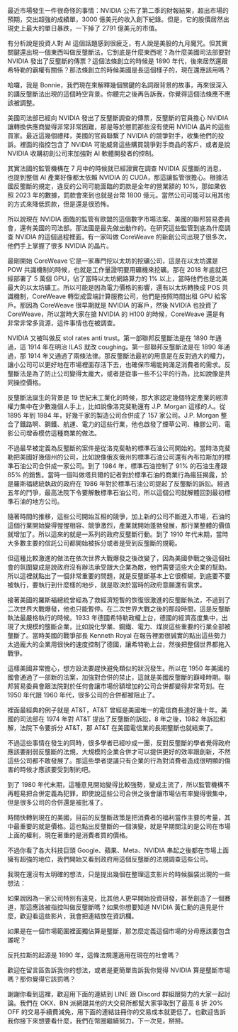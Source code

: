 最近市場發生一件很奇怪的事情：NVIDIA 公布了第二季的財報結果，超出市場的預期，交出超強的成績單，3000 億美元的收入創下紀錄。但是，它的股價居然出現史上最大的單日暴跌，一下掉了 2791 億美元的市值。

有分析說是投資人對 AI 這個話題感到很疲乏，有人說是美股的九月魔咒。但其實關鍵還出現一個東西叫做反壟斷法，它到底是什麼東西呢？為什麼美國司法部要對 NVIDIA 發出了反壟斷的傳票？這個法條創立的時候是 1890 年代，後來居然還跟希特勒的霸權有關係？那法條創立的時候美國是長這個樣子的，現在還應該用嗎？

哈囉，我是 Bonnie，我們現在來解釋幾個關鍵的名詞跟背景的故事，再來很深入的講反壟斷法出現的這個時空背景。你聽完之後再告訴我，你覺得這個法條應不應該被調整。

美國司法部已經向 NVIDIA 發出了反壟斷調查的傳票，反壟斷的官員擔心 NVIDIA 讓轉換供應商變得非常非常困難，那是等於懲罰那些沒有使用 NVIDIA 晶片的這些買家。最近這幾個禮拜，美國的官員聯繫了 NVIDIA 的競爭對手，收集他們的投訴。裡面的指控包含了 NVIDIA 可能威脅這些購買競爭對手商品的客戶，或者是說 NVIDIA 收購初創公司來加強對 AI 軟體開發者的控制。

其實法國的監管機構在 7 月中的時候就已經證實在調查 NVIDIA 反壟斷的消息，也提到整個 AI 產業好像都太依賴 NVIDIA 的 CUDA，那這讓監管很擔心。根據法國反壟斷的規定，違反的公司可能面臨的罰款是全年的營業額的 10%，那如果依照 2023 年的數據，罰款會來到也就是台幣 1800 億元。當然公司可能可以用其他的方式來降低罰款，但是還是很恐怖。

所以說現在 NVIDIA 面臨的監管有歐盟的這個數字市場法案、美國的聯邦貿易委員會，還有美國的司法部。那法國是最先做出動作的。在研究這些監管到底為什麼調查 NVIDIA 的這個過程裡面，有一家叫做 CoreWeave 的新創公司出現了很多次，他們手上掌握了很多 NVIDIA 的晶片。

最剛開始 CoreWeave 它是一家專門挖以太坊的挖礦公司，這是在以太坊還是 POW 共識機制的時候，也就是工作量證明要用礦機來挖礦。那在 2018 年底就已經部署了 5 萬個 GPU，佔了當時以太坊網路算力的 1% 以上，當時他們也是北美最大的以太坊礦工。所以可能是因為電力價格的影響，還有以太坊轉換成 POS 共識機制，CoreWeave 轉型成雲端計算服務公司，他們是按照時間出租 GPU 給客戶。那因為 CoreWeave 很早期就是 NVIDIA 的客戶，然後 NVIDIA 也投資了 CoreWeave，所以當時大家在搶 NVIDIA 的 H100 的時候，CoreWeave 還是有非常非常多貨源，這件事情也在被調查。

NVIDIA 又被叫做反 stol rates anti trust。第一部聯邦反壟斷法是在 1890 年通過，這 1914 年在明治 ILAS 就改 coughing。第一部聯邦反壟斷法是在 1890 年通過，那 1914 年又通過了兩條法律。那反壟斷法最初的用意是在反對過大的權力，讓小公司可以更好地在市場裡面存活下去，也確保市場能夠滿足消費者的需求。反壟斷法是為了防止公司變得太龐大，或者是從事一些不公平的行為，比如說像是共同操控價格。

反壟斷法誕生的背景是 19 世紀末工業化的時候，那大家認定幾個特定產業的經濟權力集中在少數幾個人手上，比如說像洛克斐勒還有 J.P. Morgan 這樣的人。從 1895 年到 1984 年，好幾千家的製造公司合併成了 157 家公司。J.P. Morgan 整合了鐵路啊、鋼鐵、航運、電力的這些行業，他也啟發了煙草公司、橡膠公司、電影公司增香模仿這種商業的做法。

不過最早被定義為反壟斷的案件是從洛克斐勒的標準石油公司開始的。當時洛克斐勒把美國好幾個州的公司，比如說像俄亥俄州的標準石油公司還有內布拉斯加的標準石油公司合併成一家公司。到了 1984 年，標準石油控制了 91% 的石油生產跟 85% 的銷售。當時一個叫做塔貝爾的記者對於標準石油的商業行為瘋狂揭露，於是羅斯福總統執政的政府在 1986 年對於標準石油公司提起了反壟斷的訴訟。經過五年的鬥爭，最高法院下令要解散標準石油公司，所以這個公司就解體回到最初標準石油的地方公司。

隨著時間的推移，這些公司開始互相的競爭，加上新的公司不斷進入市場，石油的這個行業開始變得惺惺相容、競爭激烈，產業就開始蓬勃發展，那行業整體的價值就增加了。所以這來的就是一系列的政府反壟斷行動。到了 1910 年代末期，當時大多數主要的信託公司都開始被拆分或者是受到反壟斷的規範。

但這種比較激進的做法在依次世界大戰爆發之後改變了，因為美國參戰之後這個社會的氛圍變成是說政府沒有辦法承受跟大企業為敵，他們需要這些大企業的幫助。所以這裡就點出了一個非常重要的問題，就是反壟斷基本上它很模糊，到底要不要被執行，要執行到什麼樣的地步，就是取決於當時的政府意願還有需求。

接著美國的羅斯福總統曾經為了救經濟短暫的恢復很激進的反壟斷執法，不過到了二次世界大戰爆發，他也只能暫停。在二次世界大戰之後的那段時間，這是反壟斷執法最嚴格執行的時候。1933 年德國希特勒政權上台，德國的經濟高度集中，出現了大規模的壟斷企業，比如說化學業、鋼鐵、電力、煤炭這些重要的行業全部被壟斷了。當時美國的戰爭部長 Kenneth Royal 在報告裡面很誠實的點出這些勢力太過龐大的企業用很快的速度控制了德國，讓希特勒上台，然後把整個世界都拖入戰爭。

這樣美國非常擔心，想方設法要趕快避免類似的狀況發生。所以在 1950 年美國的國會通過了一部新的法案，加強對合併的禁止，這就是美國反壟斷的巔峰時期。聯邦貿易委員會跟法院對於任何會讓市場份額增加的公司合併都變得非常苛刻。在 1950 年代跟 1960 年代，很多公司的合併都被阻止了。

裡面最經典的例子就是 AT&T，AT&T 曾經是美國唯一的電信商長達好幾十年。美國的司法部在 1974 年對 AT&T 提出了反壟斷的訴訟，8 年之後，1982 年訴訟和解，法院下令要拆分 AT&T，那 AT&T 在美國電信業的長期壟斷也就結束了。

不過這些事情在發生的同時，很多學者已經吵成一團，反對反壟斷的學者覺得政府應該要削弱反壟斷的法規，大規模的企業合併才可以提供更好的效率跟創新，不然這些公司都不敢發展了。那這些學者提議只有企業的行為對消費者造成很明顯的傷害的時候才應該要受到制約吧。

到了 1980 年代末期，這種意見開始變得比較強勢，變成主流了，所以監管機構不再輕易把合併定義為犯罪，即使說這些公司合併之後會讓市場佔有率變得很集中，但是很多公司的合併還是被批准了。

時間快轉到現在的美國，目前的反壟斷政策是把消費者的福利當作主要的考量，其中最重要的就是價格。這也點出反壟斷的一個演變，就是早期關注的是公司在市場上面的權利，現在著重的是消費者買的價格。

不過你看了各大科技巨頭 Google、蘋果、Meta、NVIDIA 串起之後都在市場上面擁有超強的地位，我們開始又看到政府用這個反壟斷的法規調查這些公司。

我現在還沒有太明確的想法，只是提出幾個在整理這支影片的時候腦袋出現的一些想法：

如果說因為一家公司特別有遠見，比其他人更早開始投資研發，甚至創造了一個賽道，那這應該被指控叫做反壟斷嗎？如果你想要知道 NVIDIA 黃仁勳的遠見是什麼，歡迎看這些影片，我會把連結放在資訊欄。

如果是在一個市場範圍裡面獨佔算是壟斷，那怎麼定義這個市場的分母應該要包含誰呢？

反托拉斯的起源是 1890 年，這條法規還適用在現在的社會嗎？

歡迎在留言區告訴我你的想法，或者是更簡單告訴我你覺得 NVIDIA 算是壟斷市場嗎？那你覺得它該罰嗎？

謝謝你看到這裡，歡迎用下面的連結到 LINE 跟 Discord 群組跟努力的大家一起討論。我們在 OKX、BN 派網跟其他的大交易所都幫大家爭取到了最高 8 折 20% OFF 的交易手續費減免，用下面的連結註冊你的交易成本就更低了。也歡迎告訴我你接下來想要看什麼，我們在幣圈繼續努力，下一次見，掰掰。
